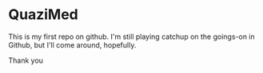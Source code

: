 # QuaziMed

This is my first repo on github.
I'm still playing catchup on the goings-on in Github,
but I'll come around, hopefully.

Thank you
